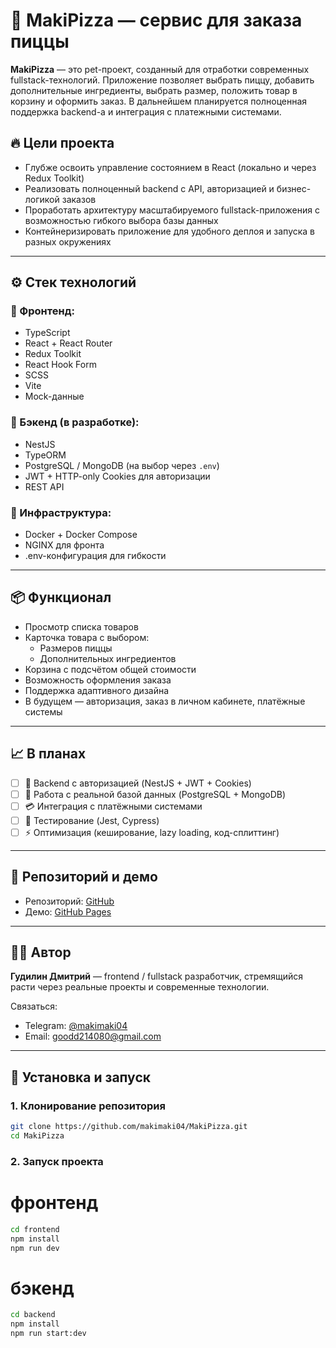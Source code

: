 # 🍕 MakiPizza — сервис для заказа пиццы

**MakiPizza** — это pet-проект, созданный для отработки современных fullstack-технологий. Приложение позволяет выбрать пиццу, добавить дополнительные ингредиенты, выбрать размер, положить товар в корзину и оформить заказ. В дальнейшем планируется полноценная поддержка backend-а и интеграция с платежными системами.

## 🔥 Цели проекта

- Глубже освоить управление состоянием в React (локально и через Redux Toolkit)
- Реализовать полноценный backend с API, авторизацией и бизнес-логикой заказов
- Проработать архитектуру масштабируемого fullstack-приложения с возможностью гибкого выбора базы данных
- Контейнеризировать приложение для удобного деплоя и запуска в разных окружениях

---

## ⚙️ Стек технологий

### 🧠 Фронтенд:
- TypeScript
- React + React Router
- Redux Toolkit
- React Hook Form
- SCSS
- Vite
- Mock-данные

### 🔧 Бэкенд (в разработке):
- NestJS
- TypeORM
- PostgreSQL / MongoDB (на выбор через `.env`)
- JWT + HTTP-only Cookies для авторизации
- REST API

### 🚢 Инфраструктура:
- Docker + Docker Compose
- NGINX для фронта
- .env-конфигурация для гибкости

---

## 📦 Функционал

- Просмотр списка товаров
- Карточка товара с выбором:
  - Размеров пиццы
  - Дополнительных ингредиентов
- Корзина с подсчётом общей стоимости
- Возможность оформления заказа
- Поддержка адаптивного дизайна
- В будущем — авторизация, заказ в личном кабинете, платёжные системы

---

## 📈 В планах

- [ ] 🔐 Backend с авторизацией (NestJS + JWT + Cookies)
- [ ] 🧾 Работа с реальной базой данных (PostgreSQL + MongoDB)
- [ ] 💳 Интеграция с платёжными системами
- [ ] 🧪 Тестирование (Jest, Cypress)
- [ ] ⚡️ Оптимизация (кеширование, lazy loading, код-сплиттинг)

---

## 📂 Репозиторий и демо

- Репозиторий: [GitHub](https://github.com/makimaki04/MakiPizza)
- Демо: [GitHub Pages](https://makimaki04.github.io/MakiPizza/)

---

## 🧑‍💻 Автор

**Гудилин Дмитрий** — frontend / fullstack разработчик, стремящийся расти через реальные проекты и современные технологии.

Связаться:
- Telegram: [@makimaki04](https://t.me/makimaki04)
- Email: goodd214080@gmail.com

---

## 🚀 Установка и запуск

### 1. Клонирование репозитория

```bash
git clone https://github.com/makimaki04/MakiPizza.git
cd MakiPizza
```
### 2. Запуск проекта
# фронтенд
```bash
cd frontend
npm install
npm run dev
```

# бэкенд
```bash
cd backend
npm install
npm run start:dev
```

